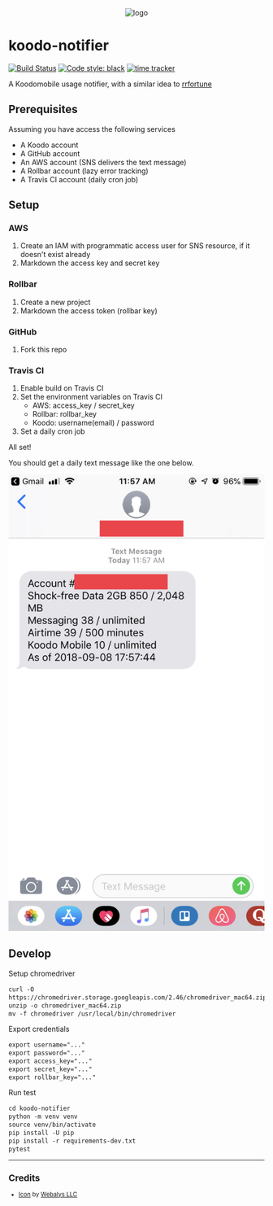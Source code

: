 <div align="center">
    <img src="https://cdn0.iconfinder.com/data/icons/kameleon-free-pack-rounded/110/Smartphone-Message-512.png" alt="logo" height="196">
</div>

# koodo-notifier

[![Build Status](https://travis-ci.org/zehengl/koodo-notifier.svg?branch=master)](https://travis-ci.org/zehengl/koodo-notifier)
[![Code style: black](https://img.shields.io/badge/code%20style-black-000000.svg)](https://github.com/ambv/black)
[![time tracker](https://wakatime.com/badge/github/zehengl/koodo-notifier.svg)](https://wakatime.com/badge/github/zehengl/koodo-notifier)

A Koodomobile usage notifier, with a similar idea to [rrfortune](https://github.com/zehengl/rrfortune)

## Prerequisites

Assuming you have access the following services

- A Koodo account
- A GitHub account
- An AWS account (SNS delivers the text message)
- A Rollbar account (lazy error tracking)
- A Travis CI account (daily cron job)

## Setup

### AWS

1. Create an IAM with programmatic access user for SNS resource, if it doesn't exist already
2. Markdown the access key and secret key

### Rollbar

1. Create a new project
2. Markdown the access token (rollbar key)

### GitHub

1. Fork this repo

### Travis CI

1. Enable build on Travis CI
2. Set the environment variables on Travis CI
   - AWS: access_key / secret_key
   - Rollbar: rollbar_key
   - Koodo: username(email) / password
3. Set a daily cron job

All set!

You should get a daily text message like the one below.

![example](https://github.com/zehengl/koodo-notifier/blob/master/example.jpg)

## Develop

Setup chromedriver

    curl -O https://chromedriver.storage.googleapis.com/2.46/chromedriver_mac64.zip
    unzip -o chromedriver_mac64.zip
    mv -f chromedriver /usr/local/bin/chromedriver

Export credentials

    export username="..."
    export password="..."
    export access_key="..."
    export secret_key="..."
    export rollbar_key="..."

Run test

    cd koodo-notifier
    python -m venv venv
    source venv/bin/activate
    pip install -U pip
    pip install -r requirements-dev.txt
    pytest

<hr>

<sup>

## Credits

- [Icon][1] by [Webalys LLC][2]

</sup>

[1]: https://www.iconfinder.com/icons/379394/message_smartphone_icon
[2]: https://www.iconfinder.com/webalys
